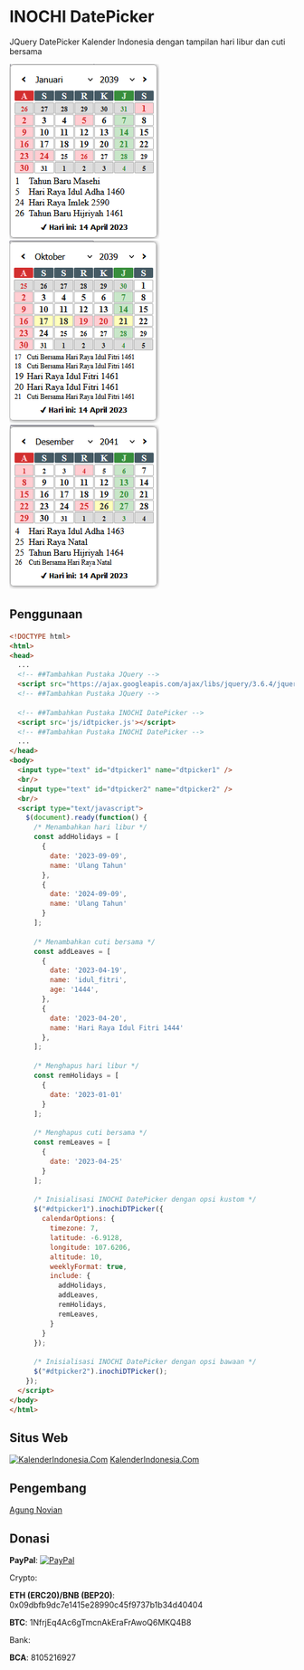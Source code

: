 # INOCHI DatePicker

JQuery DatePicker Kalender Indonesia dengan tampilan hari libur dan cuti bersama

![ss1][ss1]
![ss2][ss2]
![ss3][ss3]

## Penggunaan
```html
<!DOCTYPE html>
<html>
<head>
  ...
  <!-- ##Tambahkan Pustaka JQuery -->
  <script src="https://ajax.googleapis.com/ajax/libs/jquery/3.6.4/jquery.min.js"></script>
  <!-- ##Tambahkan Pustaka JQuery -->

  <!-- ##Tambahkan Pustaka INOCHI DatePicker -->
  <script src='js/idtpicker.js'></script>
  <!-- ##Tambahkan Pustaka INOCHI DatePicker -->
  ...
</head>
<body>
  <input type="text" id="dtpicker1" name="dtpicker1" />
  <br/>
  <input type="text" id="dtpicker2" name="dtpicker2" />
  <br/>
  <script type="text/javascript">
    $(document).ready(function() {
      /* Menambahkan hari libur */
      const addHolidays = [
        {
          date: '2023-09-09',
          name: 'Ulang Tahun'
        },
        {
          date: '2024-09-09',
          name: 'Ulang Tahun'
        }
      ];

      /* Menambahkan cuti bersama */
      const addLeaves = [
        {
          date: '2023-04-19',
          name: 'idul_fitri',
          age: '1444',
        },
        {
          date: '2023-04-20',
          name: 'Hari Raya Idul Fitri 1444'
        },
      ];

      /* Menghapus hari libur */
      const remHolidays = [
        {
          date: '2023-01-01'
        }
      ];

      /* Menghapus cuti bersama */
      const remLeaves = [
        {
          date: '2023-04-25'
        }
      ];

      /* Inisialisasi INOCHI DatePicker dengan opsi kustom */
      $("#dtpicker1").inochiDTPicker({
        calendarOptions: {
          timezone: 7,
          latitude: -6.9128,
          longitude: 107.6206,
          altitude: 10,
          weeklyFormat: true,
          include: {
            addHolidays,
            addLeaves,
            remHolidays,
            remLeaves,
          }
        }
      });

      /* Inisialisasi INOCHI DatePicker dengan opsi bawaan */
      $("#dtpicker2").inochiDTPicker();
    });
  </script>
</body>
</html>
```
## Situs Web
[![KalenderIndonesia.Com][kalender-indonesia-banner]][kalender-indonesia-url]
[KalenderIndonesia.Com]([kalender-indonesia-url])

## Pengembang
[Agung Novian](mailto:pujanggabageur@gmail.com)

## Donasi
**PayPal**: [![PayPal](https://img.shields.io/badge/Donate-PayPal-green.svg)](https://paypal.me/novian)

Crypto:

**ETH (ERC20)/BNB (BEP20)**: 0x09dbfb9dc7e1415e28990c45f9737b1b34d40404

**BTC**: 1NfrjEq4Ac6gTmcnAkEraFrAwoQ6MKQ4B8

Bank:

**BCA**: 8105216927

[kalender-indonesia-banner]: https://kalenderindonesia.com/image/big-banner/year/month.png
[kalender-indonesia-url]: https://kalenderindonesia.com
[ss1]: https://raw.githubusercontent.com/InochiSoft/datepicker/main/screenshoot/203901.png
[ss2]: https://raw.githubusercontent.com/InochiSoft/datepicker/main/screenshoot//203910.png
[ss3]: https://raw.githubusercontent.com/InochiSoft/datepicker/main/screenshoot//204112.png
